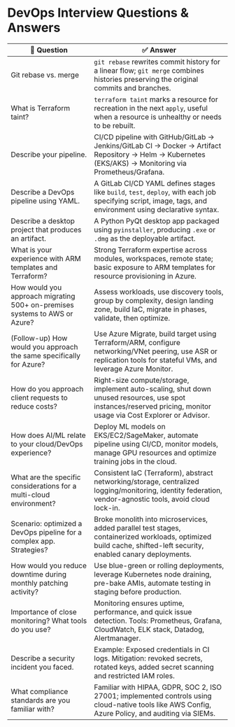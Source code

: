 

# DevOps Interview Questions & Answers

| 🔹 Question                                                                                  | ✅ Answer                                                                                                                                                             |
|----------------------------------------------------------------------------------------------|----------------------------------------------------------------------------------------------------------------------------------------------------------------------|
| Git rebase vs. merge                                                                         | `git rebase` rewrites commit history for a linear flow; `git merge` combines histories preserving the original commits and branches.                                 |
| What is Terraform taint?                                                                     | `terraform taint` marks a resource for recreation in the next `apply`, useful when a resource is unhealthy or needs to be rebuilt.                                  |
| Describe your pipeline.                                                                      | CI/CD pipeline with GitHub/GitLab → Jenkins/GitLab CI → Docker → Artifact Repository → Helm → Kubernetes (EKS/AKS) → Monitoring via Prometheus/Grafana.             |
| Describe a DevOps pipeline using YAML.                                                       | A GitLab CI/CD YAML defines stages like `build`, `test`, `deploy`, with each job specifying script, image, tags, and environment using declarative syntax.          |
| Describe a desktop project that produces an artifact.                                        | A Python PyQt desktop app packaged using `pyinstaller`, producing `.exe` or `.dmg` as the deployable artifact.                                                       |
| What is your experience with ARM templates and Terraform?                                    | Strong Terraform expertise across modules, workspaces, remote state; basic exposure to ARM templates for resource provisioning in Azure.                            |
| How would you approach migrating 500+ on-premises systems to AWS or Azure?                   | Assess workloads, use discovery tools, group by complexity, design landing zone, build IaC, migrate in phases, validate, then optimize.                              |
| (Follow-up) How would you approach the same specifically for Azure?                          | Use Azure Migrate, build target using Terraform/ARM, configure networking/VNet peering, use ASR or replication tools for stateful VMs, and leverage Azure Monitor.   |
| How do you approach client requests to reduce costs?                                         | Right-size compute/storage, implement auto-scaling, shut down unused resources, use spot instances/reserved pricing, monitor usage via Cost Explorer or Advisor.     |
| How does AI/ML relate to your cloud/DevOps experience?                                       | Deploy ML models on EKS/EC2/SageMaker, automate pipeline using CI/CD, monitor models, manage GPU resources and optimize training jobs in the cloud.                 |
| What are the specific considerations for a multi-cloud environment?                          | Consistent IaC (Terraform), abstract networking/storage, centralized logging/monitoring, identity federation, vendor-agnostic tools, avoid cloud lock-in.           |
| Scenario: optimized a DevOps pipeline for a complex app. Strategies?                         | Broke monolith into microservices, added parallel test stages, containerized workloads, optimized build cache, shifted-left security, enabled canary deployments.    |
| How would you reduce downtime during monthly patching activity?                              | Use blue-green or rolling deployments, leverage Kubernetes node draining, pre-bake AMIs, automate testing in staging before production.                             |
| Importance of close monitoring? What tools do you use?                                       | Monitoring ensures uptime, performance, and quick issue detection. Tools: Prometheus, Grafana, CloudWatch, ELK stack, Datadog, Alertmanager.                        |
| Describe a security incident you faced.                                                      | Example: Exposed credentials in CI logs. Mitigation: revoked secrets, rotated keys, added secret scanning and restricted IAM roles.                                 |
| What compliance standards are you familiar with?                                             | Familiar with HIPAA, GDPR, SOC 2, ISO 27001; implemented controls using cloud-native tools like AWS Config, Azure Policy, and auditing via SIEMs.                   |
